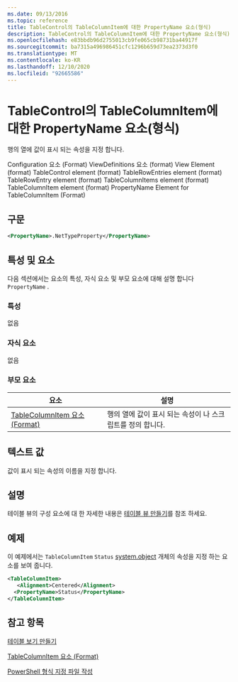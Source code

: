 ```yaml
---
ms.date: 09/13/2016
ms.topic: reference
title: TableControl의 TableColumnItem에 대한 PropertyName 요소(형식)
description: TableControl의 TableColumnItem에 대한 PropertyName 요소(형식)
ms.openlocfilehash: e83bbdb96d2755013cb9fe065cb98731ba44917f
ms.sourcegitcommit: ba7315a496986451cfc1296b659d73ea2373d3f0
ms.translationtype: MT
ms.contentlocale: ko-KR
ms.lasthandoff: 12/10/2020
ms.locfileid: "92665586"
---
```

# <a name="propertyname-element-for-tablecolumnitem-for-tablecontrol-format"></a>TableControl의 TableColumnItem에 대한 PropertyName 요소(형식)

행의 열에 값이 표시 되는 속성을 지정 합니다.

Configuration 요소 (Format) ViewDefinitions 요소 (format) View Element (format) TableControl element (format) TableRowEntries element (format) TableRowEntry element (format) TableColumnItems element (format) TableColumnItem element (format) PropertyName Element for TableColumnItem (Format)

## <a name="syntax"></a>구문

```xml
<PropertyName>.NetTypeProperty</PropertyName>
```

## <a name="attributes-and-elements"></a>특성 및 요소

다음 섹션에서는 요소의 특성, 자식 요소 및 부모 요소에 대해 설명 합니다 `PropertyName` .

### <a name="attributes"></a>특성

없음

### <a name="child-elements"></a>자식 요소

없음

### <a name="parent-elements"></a>부모 요소

|요소|설명|
|-------------|-----------------|
|[TableColumnItem 요소 (Format)](./tablecolumnitem-element-for-tablecolumnitems-for-tablecontrol-format.md)|행의 열에 값이 표시 되는 속성이 나 스크립트를 정의 합니다.|

## <a name="text-value"></a>텍스트 값

값이 표시 되는 속성의 이름을 지정 합니다.

## <a name="remarks"></a>설명

테이블 뷰의 구성 요소에 대 한 자세한 내용은 [테이블 뷰 만들기](./creating-a-table-view.md)를 참조 하세요.

## <a name="example"></a>예제

이 예제에서는 `TableColumnItem` `Status` [system.object](/dotnet/api/System.Diagnostics.Process) 개체의 속성을 지정 하는 요소를 보여 줍니다.

```xml
<TableColumnItem>
   <Alignment>Centered</Alignment>
  <PropertyName>Status</PropertyName>
</TableColumnItem>

```

## <a name="see-also"></a>참고 항목

[테이블 보기 만들기](./creating-a-table-view.md)

[TableColumnItem 요소 (Format)](./tablecolumnitem-element-for-tablecolumnitems-for-tablecontrol-format.md)

[PowerShell 형식 지정 파일 작성](./writing-a-powershell-formatting-file.md)
